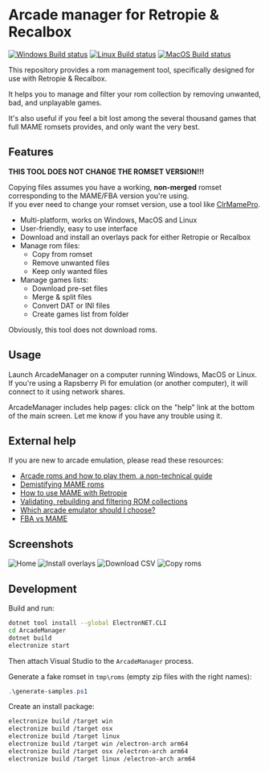 # Arcade manager for Retropie & Recalbox

[![Windows Build status](https://ci.appveyor.com/api/projects/status/80a8164snm8dxqb5?svg=true&passingText=Windows&pendingText=Windows&failingText=Windows)](https://ci.appveyor.com/project/cosmo0/arcade-manager-win)
[![Linux Build status](https://ci.appveyor.com/api/projects/status/ltp88yfy8b22y8sv?svg=true&passingText=Linux&pendingText=Linux&failingText=Linux)](https://ci.appveyor.com/project/cosmo0/arcade-manager-linux)
[![MacOS Build status](https://ci.appveyor.com/api/projects/status/jxkja8m43yjjcdo8?svg=true&passingText=MacOS&pendingText=MacOS&failingText=MacOS)](https://ci.appveyor.com/project/cosmo0/arcade-manager-mac)

This repository provides a rom management tool, specifically designed for use with Retropie & Recalbox.

It helps you to manage and filter your rom collection by removing unwanted, bad, and unplayable games.

It's also useful if you feel a bit lost among the several thousand games that full MAME romsets provides, and only want the very best.

## Features

**THIS TOOL DOES NOT CHANGE THE ROMSET VERSION!!!**

Copying files assumes you have a working, **non-merged** romset corresponding to the MAME/FBA version you're using.  
If you ever need to change your romset version, use a tool like [ClrMamePro](https://mamedev.emulab.it/clrmamepro/).

* Multi-platform, works on Windows, MacOS and Linux
* User-friendly, easy to use interface
* Download and install an overlays pack for either Retropie or Recalbox
* Manage rom files:
  * Copy from romset
  * Remove unwanted files
  * Keep only wanted files
* Manage games lists:
  * Download pre-set files
  * Merge & split files
  * Convert DAT or INI files
  * Create games list from folder

Obviously, this tool does not download roms.

## Usage

Launch ArcadeManager on a computer running Windows, MacOS or Linux. If you're using a Rapsberry Pi for emulation (or another computer), it will connect to it using network shares.

ArcadeManager includes help pages: click on the "help" link at the bottom of the main screen. Let me know if you have any trouble using it.

## External help

If you are new to arcade emulation, please read these resources:

* [Arcade roms and how to play them, a non-technical guide](https://retropie.org.uk/forum/topic/7247/)
* [Demistifying MAME roms](https://choccyhobnob.com/mame/demystifying-mame-roms/)
* [How to use MAME with Retropie](https://retropie.org.uk/forum/topic/2859/)
* [Validating, rebuilding and filtering ROM collections](https://github.com/RetroPie/RetroPie-Setup/wiki/Validating,-Rebuilding,-and-Filtering-ROM-Collections)
* [Which arcade emulator should I choose?](https://www.reddit.com/r/RetroPie/comments/6v86nd/what_rom_set_works_best_with_mame/dlyhccz/)
* [FBA vs MAME](https://retropie.org.uk/forum/topic/13769/)

## Screenshots

![Home](https://raw.githubusercontent.com/cosmo0/arcade-manager/docs/images/screen-home.png)
![Install overlays](https://raw.githubusercontent.com/cosmo0/arcade-manager/docs/images/screen-overlay-download.png)
![Download CSV](https://raw.githubusercontent.com/cosmo0/arcade-manager/docs/images/screen-csv-download.png)
![Copy roms](https://raw.githubusercontent.com/cosmo0/arcade-manager/docs/images/screen-rom-copy.png)

## Development

Build and run:

````bash
dotnet tool install --global ElectronNET.CLI
cd ArcadeManager
dotnet build
electronize start
````

Then attach Visual Studio to the `ArcadeManager` process.

Generate a fake romset in `tmp\roms` (empty zip files with the right names):

````powershell
.\generate-samples.ps1
````

Create an install package:

````bash
electronize build /target win
electronize build /target osx
electronize build /target linux
electronize build /target win /electron-arch arm64
electronize build /target osx /electron-arch arm64
electronize build /target linux /electron-arch arm64
````
